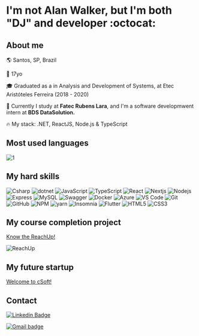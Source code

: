 # I'm not Alan Walker, but I'm both "DJ" and developer :octocat:

## About me

:earth_americas: Santos, SP, Brazil

:birthday: 17yo

:mortar_board: Graduated as a in Analysis and Development of Systems, at Etec Aristóteles Ferreira (2018 - 2020)

:pencil: Currently I study at <strong>Fatec Rubens Lara</strong>, and I'm a software developmwent intern at <strong>BDS DataSolution.</strong>

:fire: My stack: .NET, ReactJS, Node.js & TypeScript


## Most used languages

![1](https://github-readme-stats.vercel.app/api/top-langs/?username=guilhermedjr&theme=blue-green)

## My hard skills 

<p>
<img alt="Csharp" src="https://img.shields.io/badge/-C%23-7022DC?style=flat-square&logo=c-sharp&logoColor=white" />
<img alt="dotnet" src="https://img.shields.io/badge/-.NET-702D91?style=flat-square&logo=.net&logoColor=white" />
<img alt="JavaScript" src="https://img.shields.io/badge/-JavaScript-e0c050?style=flat-square&logo=javascript&logoColor=white" />
<img alt="TypeScript" src="https://img.shields.io/badge/-TypeScript-007ACC?style=flat-square&logo=typescript&logoColor=white" />
<img alt="React" src="https://img.shields.io/badge/-React-45b8d8?style=flat-square&logo=react&logoColor=white" />
<img alt="Nextjs" src="https://img.shields.io/badge/-Nextjs-191929?style=flat-square&logo=next.js&logoColor=white" />
<img alt="Nodejs" src="https://img.shields.io/badge/-Nodejs-43853d?style=flat-square&logo=node.js&logoColor=white" />
<img alt="Express" src="https://img.shields.io/badge/-Express-1a202c?style=flat-square&logo=Expressjs&logoColor=white" />
<img alt="MySQL" src="https://img.shields.io/badge/-MySQL-1a202c?style=flat-square&logo=MySQL&logoColor=white" /> 
<img alt="Swagger" src="https://img.shields.io/badge/-Swagger-47bb40?style=flat-square&logo=swagger&logoColor=white" />
<img alt="Docker" src="https://img.shields.io/badge/-Docker-46a2f1?style=flat-square&logo=docker&logoColor=white" />
<img alt="Azure" src="https://img.shields.io/badge/-Azure-0989D6?style=flat-square&logo=microsoft%20azure&logoColor=white" />
<img alt="VS Code" src="https://img.shields.io/badge/-Code-1073C9?style=flat-square&logo=visual%20studio%20code&logoColor=white" />
<img alt="Git" src="https://img.shields.io/badge/-Git-1a202c?style=flat-square&logo=Git&logoColor=white" />
<img alt="GitHub" src="https://img.shields.io/badge/-Github-black?style=flat-square&logo=Github&logoColor=white" />
<img alt="NPM" src="https://img.shields.io/badge/-npm-red?style=flat-square&logo=npm&logoColor=white" />
<img alt="yarn" src="https://img.shields.io/badge/-Yarn-2168B6?style=flat-square&logo=yarn&logoColor=white" />
<img alt="Insomnia" src="https://img.shields.io/badge/-Insomnia-5849BE?style=flat-square&logo=insomnia&logoColor=white" />
<img alt="Flutter" src="https://img.shields.io/badge/-Flutter-1a202c?style=flat-square&logo=Flutter&logoColor=white" />
<img alt="HTML5" src="https://img.shields.io/badge/-HTML5-E34F26?style=flat-square&logo=HTML5&logoColor=white" />
<img alt="CSS3" src="https://img.shields.io/badge/-CSS3-1572B6?style=flat-square&logo=CSS3&logoColor=white" />
</p>

## My course completion project

[Know the ReachUp!](https://github.com/0G4briel/ReachUp)

![ReachUp](https://user-images.githubusercontent.com/59267719/93685984-a55cb000-fa89-11ea-9dfe-4a4906088e3a.png)

## My future startup

[Welcome to cSoft!](https://github.com/CSoft-Inc)

## Contact

[![Linkedin Badge](https://img.shields.io/badge/-LinkedIn-blue?style=flat-square&logo=Linkedin&logoColor=white&link=https://www.linkedin.com/in/guilhermedjrdjrjan/)](https://www.linkedin.com/in/guilhermedjrdjrjan/)

<p>
<a target="_blank" href="mailto:guilhermedjrdjrjan@gmail.com?subject=[GitHub]">
    <img alt="Gmail badge" src="https://img.shields.io/badge/-guilhermedjrdjrjan@gmail.com-D14836?style=flat-square&logo=Gmail&logoColor=white" />
  </a>
</p>
